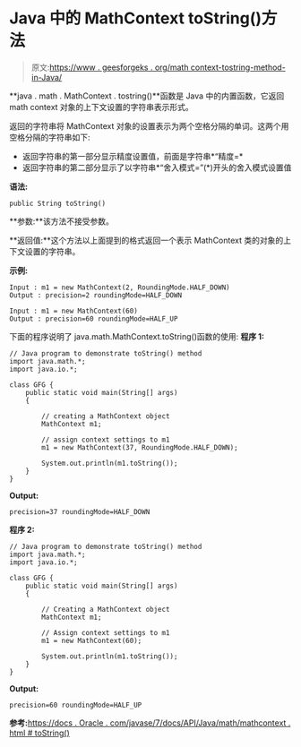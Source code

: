# Java 中的 MathContext toString()方法

> 原文:[https://www . geesforgeks . org/math context-tostring-method-in-Java/](https://www.geeksforgeeks.org/mathcontext-tostring-method-in-java/)

**java . math . MathContext . tostring()**函数是 Java 中的内置函数，它返回 math context 对象的上下文设置的字符串表示形式。

返回的字符串将 MathContext 对象的设置表示为两个空格分隔的单词。这两个用空格分隔的字符串如下:

*   返回字符串的第一部分显示精度设置值，前面是字符串*“精度=*
*   返回字符串的第二部分显示了以字符串*“舍入模式=”(*)开头的舍入模式设置值

**语法:**

```
public String toString()
```

**参数:**该方法不接受参数。

**返回值:**这个方法以上面提到的格式返回一个表示 MathContext 类的对象的上下文设置的字符串。

**示例:**

```
Input : m1 = new MathContext(2, RoundingMode.HALF_DOWN)
Output : precision=2 roundingMode=HALF_DOWN

Input : m1 = new MathContext(60)
Output : precision=60 roundingMode=HALF_UP

```

下面的程序说明了 java.math.MathContext.toString()函数的使用:
**程序 1:**

```
// Java program to demonstrate toString() method
import java.math.*;
import java.io.*;

class GFG {
    public static void main(String[] args)
    {

        // creating a MathContext object
        MathContext m1;

        // assign context settings to m1
        m1 = new MathContext(37, RoundingMode.HALF_DOWN);

        System.out.println(m1.toString());
    }
}
```

**Output:**

```
precision=37 roundingMode=HALF_DOWN

```

**程序 2:**

```
// Java program to demonstrate toString() method
import java.math.*;
import java.io.*;

class GFG {
    public static void main(String[] args)
    {

        // Creating a MathContext object
        MathContext m1;

        // Assign context settings to m1
        m1 = new MathContext(60);

        System.out.println(m1.toString());
    }
}
```

**Output:**

```
precision=60 roundingMode=HALF_UP

```

**参考:**[https://docs . Oracle . com/javase/7/docs/API/Java/math/mathcontext . html # toString()](https://docs.oracle.com/javase/7/docs/api/java/math/MathContext.html#toString())
